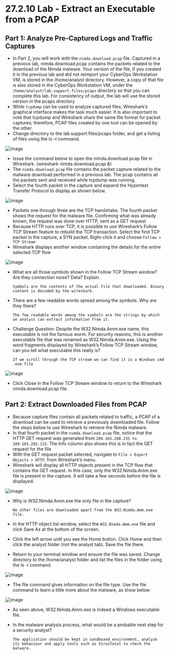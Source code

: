 # 27.2.10 Lab - Extract an Executable from a PCAP

## Part 1: Analyze Pre-Captured Logs and Traffic Captures

* In Part 2, you will work with the `nimda.download.pcap` file. Captured in a previous lab, nimda.download.pcap contains the packets related to the download of the Nimda malware. Your version of 
the file, if you created it in the previous lab and did not reimport your CyberOps Workstation VM, is stored in the /home/analyst directory. However, a copy of that file is also stored in the CyberOps Workstation VM, 
under the `/home/analyst/lab.support.files/pcaps` directory so that you can complete this lab. For consistency of output, the lab will use the stored version in the pcaps directory
* While `tcpdump` can be used to analyze captured files, Wireshark’s graphical interface makes the task much easier. It is also important to note that tcpdump and Wireshark share the same file format for packet 
captures; therefore, PCAP files created by one tool can be opened by the other.
* Change directory to the lab.support.files/pcaps folder, and get a listing of files using the ls –l command.

![image](https://github.com/tousif13/CISCO_CyberOps/assets/33444140/96afbfb9-edb1-486c-9599-3dcacbb0ca42)

* Issue the command below to open the nimda.download.pcap file in Wireshark. (wireshark nimda.download.pcap &)
* The `nimda.download.pcap` file contains the packet capture related to the malware download performed in a previous lab. The pcap contains all the packets sent and received while tcpdump was running. 
* Select the fourth packet in the capture and expand the Hypertext Transfer Protocol to display as shown below.

![image](https://github.com/tousif13/CISCO_CyberOps/assets/33444140/d30f5911-e820-4c70-be4b-4db3b51c9ff2)

* Packets one through three are the TCP handshake. The fourth packet shows the request for the malware file. Confirming what was already known, the request was done over HTTP, sent as a GET request
* Because HTTP runs over TCP, it is possible to use Wireshark’s Follow TCP Stream feature to rebuild the TCP transaction. Select the first TCP packet in the capture, a SYN packet. Right-click it and choose `Follow > TCP Stream`
* Wireshark displays another window containing the details for the entire selected TCP flow

![image](https://github.com/tousif13/CISCO_CyberOps/assets/33444140/aee4f2ef-65e4-4f97-9cc8-433164b00f53)

* What are all those symbols shown in the Follow TCP Stream window? Are they connection noise? Data? Explain.

      Symbols are the contents of the actual file that downloaded. Binary content is decoded by the wireshark.

* There are a few readable words spread among the symbols. Why are they there?

      The few readable words among the symbols are the strings by which an analyst can extract information from it.

* Challenge Question: Despite the W32.Nimda.Amm.exe name, this executable is not the famous worm. For security reasons, this is another executable file that was renamed as W32.Nimda.Amm.exe. Using the word fragments displayed by Wireshark’s Follow TCP Stream window, can you tell what executable this really is?

      If we scroll through the TCP stream we can find it is a Windows cmd .exe file

![image](https://github.com/tousif13/CISCO_CyberOps/assets/33444140/c28665bf-9567-47d4-abd9-b41911d1900d)

* Click Close in the Follow TCP Stream window to return to the Wireshark nimda.download.pcap file.

## Part 2: Extract Downloaded Files from PCAP

* Because capture files contain all packets related to traffic, a PCAP of a download can be used to retrieve a previously downloaded file. Follow the steps below to use Wireshark to retrieve the Nimda malware.
* In that fourth packet in the `nimda.download.pcap` file, notice that the HTTP GET request was generated from `209.165.200.235 to 209.165.202.133`. The Info column also shows this is in fact the GET request for the file
* With the GET request packet selected, navigate to `File > Export Objects > HTTP`, from Wireshark’s menu.
* Wireshark will display all HTTP objects present in the TCP flow that contains the GET request. In this case, only the W32.Nimda.Amm.exe file is present in the capture. It will take a few seconds before the file is displayed.

![image](https://github.com/tousif13/CISCO_CyberOps/assets/33444140/bacfdfd5-3c01-4255-b4b4-7502358aa311)

* Why is W32.Nimda.Amm.exe the only file in the capture?

      No other files are downloaded apart from the W32.Nimda.Amm.exe file.

* In the HTTP object list window, select the `W32.Nimda.Amm.exe` file and click Save As at the bottom of the screen.
* Click the left arrow until you see the Home button. Click Home and then click the analyst folder (not the analyst tab). Save the file there.
* Return to your terminal window and ensure the file was saved. Change directory to the /home/analyst folder and list the files in the folder using the ls -l command.

![image](https://github.com/tousif13/CISCO_CyberOps/assets/33444140/24b9e709-78ce-41ec-aadc-f039cfd7e017)

* The file command gives information on the file type. Use the file command to learn a little more about the malware, as show below:

![image](https://github.com/tousif13/CISCO_CyberOps/assets/33444140/89450442-7746-4a3e-9260-bb019f407871)

* As seen above, W32.Nimda.Amm.exe is indeed a Windows executable file.
* In the malware analysis process, what would be a probable next step for a security analyst?

      The application should be kept in sandboxed environment, analyze its behaviour and apply tools such as VirusTotal to check the malware.
  
